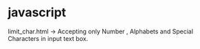 # javascript

limit_char.html ->
Accepting only Number , Alphabets and Special Characters in input text box.
